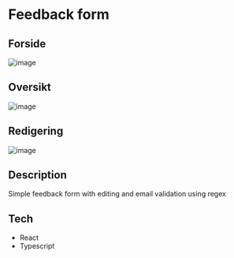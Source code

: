 # Feedback form

## Forside
![image](https://github.com/martinsletsjoe/FeedbackForm/assets/106916526/622b9668-beab-44a3-a4b2-dda3d277eb17)
## Oversikt
![image](https://github.com/martinsletsjoe/FeedbackForm/assets/106916526/302db6fb-fe83-445a-b00d-697909bbddef)
## Redigering
![image](https://github.com/martinsletsjoe/FeedbackForm/assets/106916526/bf22c24b-8f16-48ad-b2a6-b4093b113319)


## Description
Simple feedback form with editing and email validation using regex

## Tech
* React
* Typescript
